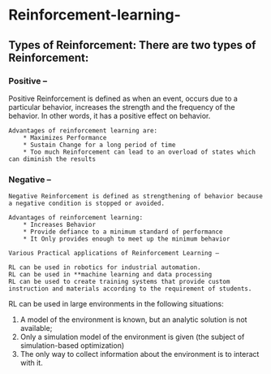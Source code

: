 # Reinforcement-learning-

## Types of Reinforcement: There are two types of Reinforcement: 
 

### Positive – 
Positive Reinforcement is defined as when an event, occurs due to a particular behavior, increases the strength and the frequency of the behavior. In other words, it has a positive effect on behavior. 

    Advantages of reinforcement learning are: 
        * Maximizes Performance
        * Sustain Change for a long period of time
        * Too much Reinforcement can lead to an overload of states which can diminish the results
 
### Negative – 
    Negative Reinforcement is defined as strengthening of behavior because a negative condition is stopped or avoided. 

    Advantages of reinforcement learning: 
        * Increases Behavior
        * Provide defiance to a minimum standard of performance
        * It Only provides enough to meet up the minimum behavior

`Various Practical applications of Reinforcement Learning –` 
 

    RL can be used in robotics for industrial automation.    
    RL can be used in **machine learning and data processing
    RL can be used to create training systems that provide custom instruction and materials according to the requirement of students.

RL can be used in large environments in the following situations: 
 

1. A model of the environment is known, but an analytic solution is not available;
2. Only a simulation model of the environment is given (the subject of simulation-based optimization)
3. The only way to collect information about the environment is to interact with it.
